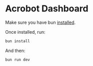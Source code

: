 # Acrobot Dashboard

Make sure you have bun [installed](https://github.com/oven-sh/bun?tab=readme-ov-file#install).

Once installed, run:

```bash
bun install
```

And then:

```bash
bun run dev
```
